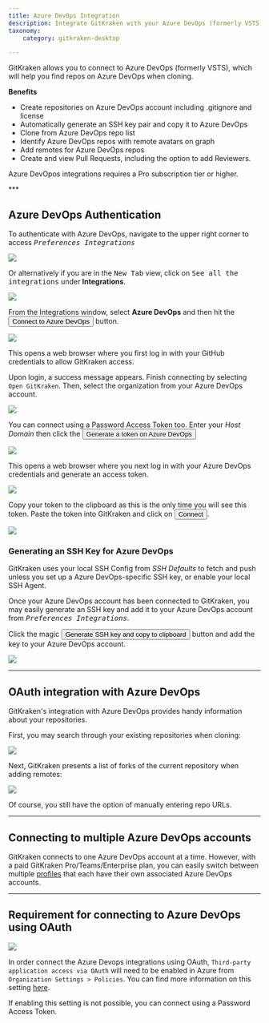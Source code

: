 ```yaml
---
title: Azure DevOps Integration
description: Integrate GitKraken with your Azure DevOps (formerly VSTS) repository by following these steps.
taxonomy:
    category: gitkraken-desktop

---
```


GitKraken allows you to connect to Azure DevOps (formerly VSTS), which will help you find repos on Azure DevOps when cloning.

**Benefits**

* Create repositories on Azure DevOps account including .gitignore and license
* Automatically generate an SSH key pair and copy it to Azure DevOps
* Clone from Azure DevOps repo list
* Identify Azure DevOps repos with remote avatars on graph
* Add remotes for Azure DevOps repos
* Create and view Pull Requests, including the option to add Reviewers.

<div class='callout callout--warning'>
    <p>Azure DevOpos integrations requires a Pro subscription tier or higher.</p>
</div>
***

## Azure DevOps Authentication

To authenticate with Azure DevOps, navigate to the upper right corner to access <kbd><i> <i class="fas fa-cog"></i> Preferences    <i class='fa fa-caret-right'></i>     Integrations</i></kbd>

<img src="/wp-content/uploads/preferences.png" srcset="/wp-content/uploads/preferences@2x.png" class="help-center-img img-bordered">

Or alternatively if you are in the <kbd>New Tab</kbd> view, click on <kbd>See all the integrations</kbd> under <strong><i class="fa-solid fa-plug"></i> Integrations</strong>.

<img src="/wp-content/uploads/gkc-newtab-integrations.png" srcset="/wp-content/uploads/gkc-newtab-integrations@2x.png" class="help-center-img img-bordered">

From the Integrations window, select **Azure DevOps** and then hit the <button class='button button--success button--ui button--nolink'>Connect to Azure DevOps</button> button.

<img src="/wp-content/uploads/gkc-azure-integration.png" srcset="/wp-content/uploads/gkc-azure-integration@2x.png" class="help-center-img img-bordered">

This opens a web browser where you first log in with your GitHub credentials to allow GitKraken access.

Upon login, a success message appears. Finish connecting by selecting `Open GitKraken`. Then, select the organization from your Azure DevOps account.

<img src="/wp-content/uploads/gkc-azure-integration-org.png" srcset="/wp-content/uploads/gkc-azure-integration-org@2x.png" class="help-center-img img-bordered">

You can connect using a Password Access Token too. Enter your _Host Domain_ then click the <button class='button button--primary button--ui button--nolink'><span style='color:#141422;'>Generate a token on Azure DevOps</span></button>

<img src="/wp-content/uploads/gkc-azure-devops-token.png" srcset="/wp-content/uploads/gkc-azure-devops-token@2x.png" class="help-center-img img-bordered">

This opens a web browser where you next log in with your Azure DevOps credentials and generate an access token.

<img src="/wp-content/uploads/azure-devops-token.png" srcset="/wp-content/uploads/azure-devops-token@2x.png" class="help-center-img img-bordered">


Copy your token to the clipboard as this is the only time you will see this token.  Paste the token into GitKraken and click on <button class='button button--success button--ui button--nolink'>Connect</button>.

<img src="/wp-content/uploads/gkc-azure-devops-connect.png" srcset="/wp-content/uploads/gkc-azure-devops-connect@2x.png" class="help-center-img img-bordered">

### Generating an SSH Key for Azure DevOps
GitKraken uses your local SSH Config from _SSH Defaults_ to fetch and push unless you set up a Azure DevOps-specific SSH key, or enable your local SSH Agent.

Once your Azure DevOps account has been connected to GitKraken, you may easily generate an SSH key and add it to your Azure DevOps account from <kbd><i>Preferences    <i class='fa fa-caret-right'></i>     Integrations</i></kbd>.

Click the magic <button class='button button--success button--ui button--nolink'>Generate SSH key and copy to clipboard</button> button and add the key to your Azure DevOps account.

<img src="/wp-content/uploads/gkc-ssh-azure-devops.png" srcset="/wp-content/uploads/gkc-ssh-azure-devops@2x.png" class="img-responsive center img-bordered">

***
## OAuth integration with Azure DevOps
GitKraken's integration with Azure DevOps provides handy information about your repositories.

First, you may search through your existing repositories when cloning:

<img src="/wp-content/uploads/gkc-azure-integration-clone.png" srcset="/wp-content/uploads/gkc-azure-integration-clone@2x.png" class="help-center-img img-bordered">

Next, GitKraken presents a list of forks of the current repository when adding remotes:

<img src="/wp-content/uploads/gkc-azure-add-remote.png" srcset="/wp-content/uploads/gkc-azure-add-remote@2x.png" class="help-center-img img-bordered">

Of course, you still have the option of manually entering repo URLs.

***

## Connecting to multiple Azure DevOps accounts

GitKraken connects to one Azure DevOps account at a time. However, with a paid GitKraken Pro/Teams/Enterprise plan, you can easily switch between multiple <a href="/start-here/profiles">profiles</a> that each have their own associated Azure DevOps accounts.

***

## Requirement for connecting to Azure DevOps using OAuth

<img src="/wp-content/uploads/gkd-ado-oauth-error.png" class="img-bordered center" style="display: block; margin-left: auto; margin-right: auto;" />

In order connect the Azure Devops integrations using OAuth, `Third-party application access via OAuth` will need to be enabled in Azure from `Organization Settings > Policies`. You can find more information on this setting [here](https://learn.microsoft.com/en-us/azure/devops/organizations/accounts/change-application-access-policies?view=azure-devops).

If enabling this setting is not possible, you can connect using a Password Access Token.
